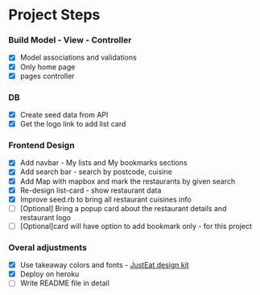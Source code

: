 # Project Steps

###  Build Model - View - Controller
  - [x] Model associations and validations
  - [x] Only home page
  - [x] pages controller
### DB
- [x] Create seed data from API
- [x] Get the logo link to add list card
### Frontend Design
- [x] Add navbar - My lists and My bookmarks sections
- [x] Add search bar - search by postcode, cuisine
- [x] Add Map with mapbox and mark the restaurants by given search
- [x] Re-design list-card - show restaurant data
- [x] Improve seed.rb to bring all restaurant cuisines info
- [ ] [Optional] Bring a popup card about the restaurant details and restaurant logo
- [ ] [Optional]card will have option to add bookmark only - for this project

### Overal adjustments
- [x] Use takeaway colors and fonts - [JustEat design kit](https://www.justeattakeaway.com/newsroom/en-WW/media_kits/227513/)
- [x] Deploy on heroku
- [ ] Write README file in detail
